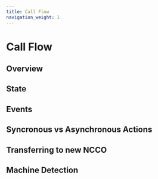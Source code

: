 ```yaml
---
title: Call Flow
navigation_weight: 1
---
```


# Call Flow

## Overview

## State

## Events

## Syncronous vs Asynchronous Actions

## Transferring to new NCCO

## Machine Detection
